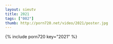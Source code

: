 ```yaml
--- 
layout: sieutv
title: 2021
tags: ["002"]
thumb: http://porn720.net/video/2021/poster.jpg
---
```

{% include porn720 key="2021" %} 
